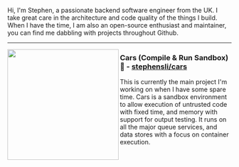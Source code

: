 Hi, I'm Stephen, a passionate backend software engineer from the UK. I take great care in the architecture and code quality of the things I build. When I have the time, I am also an open-source enthusiast and maintainer, you can find me dabbling with projects throughout Github. 

  ---
  
 <p>
  <a href="https://github.com/stephensli/cars">
    <img width="250" align='left' src="https://github.com/stephensli/stephensli/blob/main/car.png?raw=true">
  </a>
</p>
 
 ### Cars (Compile & Run Sandbox) 🚙 - [stephensli/cars](https://github.com/stephensli/cars)

This is currently the main project I'm working on when I have some spare time. Cars is a sandbox environment to allow execution of untrusted code with fixed time, and memory with support for output testing. It runs on all the major queue services, and data stores with a focus on container execution.
